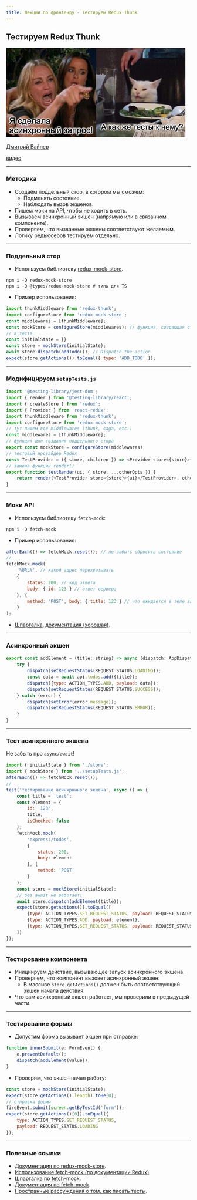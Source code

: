 ```yaml
---
title: Лекции по фронтенду - Тестируем Redux Thunk
---
```


## Тестируем Redux Thunk

![react-testing library](assets/redux-api/redux-thunk-meme.png)

[Дмитрий Вайнер](https://github.com/dmitryweiner)

[видео](https://drive.google.com/file/d/1gGJaIE0CzD7yv8Ya0T7wayXgdI3ZMYmz/view?usp=sharing)

---

### Методика
* Создаём поддельный стор, в котором мы сможем:
  * Подменять состояние.
  * Наблюдать вызов экшенов.
* Пишем моки на API, чтобы не ходить в сеть.
* Вызываем асинхронный экшен (напрямую или в связанном компоненте).
* Проверяем, что вызванные экшены соответствуют желаемым.
* Логику редьюсеров тестируем отдельно.
---

### Поддельный стор
* Используем библиотеку [redux-mock-store](https://github.com/reduxjs/redux-mock-store).

```shell
npm i -D redux-mock-store
npm i -D @types/redux-mock-store # типы для TS
```
* Пример использования:

```js
import thunkMiddleware from 'redux-thunk';
import configureStore from 'redux-mock-store';
const middlewares = [thunkMiddleware];
const mockStore = configureStore(middlewares); // функция, создающая стор
// в тесте
const initialState = {}
const store = mockStore(initialState);
await store.dispatch(addTodo()); // Dispatch the action
expect(store.getActions()).toEqual({ type: 'ADD_TODO' });
```
---

### Модифицируем ```setupTests.js```

```js
import '@testing-library/jest-dom';
import { render } from '@testing-library/react';
import { createStore } from 'redux';
import { Provider } from 'react-redux';
import thunkMiddleware from 'redux-thunk';
import configureStore from 'redux-mock-store';
// тут пишем все middlewares (thunk, saga, etc.)
const middlewares = [thunkMiddleware];
// функция для создания поддельного стора
export const mockStore = configureStore(middlewares);
// тестовый провайдер Redux
const TestProvider = ({ store, children }) => <Provider store={store}>{children}</Provider>;
// замена функции render()
export function testRender(ui, { store, ...otherOpts }) {
    return render(<TestProvider store={store}>{ui}</TestProvider>, otherOpts)
}
```
---

### Моки API
* Используем библиотеку ```fetch-mock```:
```shell
npm i -D fetch-mock
```
* Пример использования:
```js
afterEach(() => fetchMock.reset()); // не забыть сбросить состояние
//
fetchMock.mock(
    '%URL%', // какой адрес перехватывать
    {
        status: 200, // код ответа
        body: { id: 123 } // ответ сервера
    }, {
        method: 'POST', body: { title: 123 } // что ожидается в теле запроса
    }
);
```
* [Шпаргалка](https://github.com/wheresrhys/fetch-mock/blob/master/docs/cheatsheet.md),
  [документация (хорошая)](http://www.wheresrhys.co.uk/fetch-mock/).
---

### Асинхронный экшен
```js
export const addElement = (title: string) => async (dispatch: AppDispatch) => {
    try {
        dispatch(setRequestStatus(REQUEST_STATUS.LOADING));
        const data = await api.todos.add({title});
        dispatch({type: ACTION_TYPES.ADD, payload: data});
        dispatch(setRequestStatus(REQUEST_STATUS.SUCCESS));
    } catch (error) {
        dispatch(setError(error.message));
        dispatch(setRequestStatus(REQUEST_STATUS.ERROR));
    }
}
```
---

### Тест асинхронного экшена
Не забыть про ```async/await```!
```js
import { initialState } from './store';
import { mockStore } from '../setupTests.js';
afterEach(() => fetchMock.reset());
//
test('тестирование асинхронного экшена', async () => {
    const title = 'test';
    const element = {
        id: '123',
        title,
        isChecked: false
    };
    fetchMock.mock(
        'express:/todos',
        {
            status: 200,
            body: element
        }, {
            method: 'POST'
        }
    );
    const store = mockStore(initialState);
    // без await не работает!
    await store.dispatch(addElement(title));
    expect(store.getActions()).toEqual([
        {type: ACTION_TYPES.SET_REQUEST_STATUS, payload: REQUEST_STATUS.LOADING},
        {type: ACTION_TYPES.ADD, payload: element},
        {type: ACTION_TYPES.SET_REQUEST_STATUS, payload: REQUEST_STATUS.SUCCESS}
    ])
});
```
---

### Тестирование компонента
* Инициируем действие, вызывающее запуск асинхронного экшена.
* Проверяем, что компонент вызовет асинхронный экшен:
  * В массиве ```store.getActions()``` должен быть соответствующий экшен начала действия.
* Что сам асинхронный экшен работает, мы проверили в предыдущей части.
---

### Тестирование формы
* Допустим форма вызывает экшен при отправке:
```ts
function innerSubmit(e: FormEvent) {
    e.preventDefault();
    dispatch(addElement(value));
}
```
* Проверим, что экшен начал работу:
```js
const store = mockStore(initialState);
expect(store.getActions().length).toBe(0);
// отправка формы
fireEvent.submit(screen.getByTestId('form'));
expect(store.getActions()[0]).toEqual({
    type: ACTION_TYPES.SET_REQUEST_STATUS,
    payload: REQUEST_STATUS.LOADING
});
```
---

### Полезные ссылки
* [Документация по redux-mock-store](https://github.com/reduxjs/redux-mock-store).
* [Использование fetch-mock (по документации Redux)](https://redux.js.org/recipes/writing-tests#async-action-creators).
* [Шпаргалка по fetch-mock](https://github.com/wheresrhys/fetch-mock/blob/master/docs/cheatsheet.md).
* [Документация по fetch-mock](http://www.wheresrhys.co.uk/fetch-mock/).
* [Пространные рассуждения о том, как писать тесты](https://michalzalecki.com/testing-redux-thunk-like-you-always-want-it/).